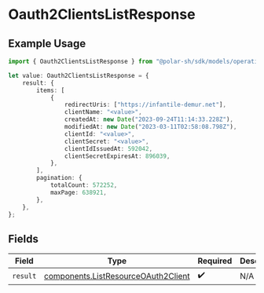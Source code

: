 # Oauth2ClientsListResponse

## Example Usage

```typescript
import { Oauth2ClientsListResponse } from "@polar-sh/sdk/models/operations";

let value: Oauth2ClientsListResponse = {
    result: {
        items: [
            {
                redirectUris: ["https://infantile-demur.net"],
                clientName: "<value>",
                createdAt: new Date("2023-09-24T11:14:33.228Z"),
                modifiedAt: new Date("2023-03-11T02:58:08.798Z"),
                clientId: "<value>",
                clientSecret: "<value>",
                clientIdIssuedAt: 592042,
                clientSecretExpiresAt: 896039,
            },
        ],
        pagination: {
            totalCount: 572252,
            maxPage: 638921,
        },
    },
};
```

## Fields

| Field                                                                                      | Type                                                                                       | Required                                                                                   | Description                                                                                |
| ------------------------------------------------------------------------------------------ | ------------------------------------------------------------------------------------------ | ------------------------------------------------------------------------------------------ | ------------------------------------------------------------------------------------------ |
| `result`                                                                                   | [components.ListResourceOAuth2Client](../../models/components/listresourceoauth2client.md) | :heavy_check_mark:                                                                         | N/A                                                                                        |